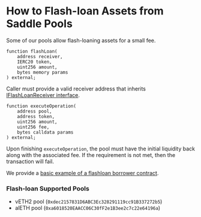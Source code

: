 # How to Flash-loan Assets from Saddle Pools

Some of our pools allow flash-loaning assets for a small fee.

```solidity
function flashLoan(
    address receiver,
    IERC20 token,
    uint256 amount,
    bytes memory params
) external;
```

Caller must provide a valid receiver address that inherits [IFlashLoanReceiver interface](https://github.com/saddle-finance/saddle-contract/blob/master/contracts/interfaces/IFlashLoanReceiver.sol).

```solidity
function executeOperation(
    address pool,
    address token,
    uint256 amount,
    uint256 fee,
    bytes calldata params
) external;
```

Upon finishing `executeOperation`, the pool must have the initial liquidity back along with the associated fee. If the requirement is not met, then the transaction will fail.

We provide a [basic example of a flashloan borrower contract](https://github.com/saddle-finance/saddle-contract/blob/master/contracts/helper/FlashLoanBorrowerExample.sol).

### Flash-loan Supported Pools
* vETH2 pool (`0xdec2157831D6ABC3Ec328291119cc91B337272b5`)
* alETH pool (`0xa6018520EAACC06C30fF2e1B3ee2c7c22e64196a`)